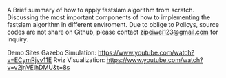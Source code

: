 A Brief summary of how to apply fastslam algorithm from scratch. Discussing the most important components of how to implementing the fastslam algorithm in different enviroment. 
Due to oblige to Policys, source codes are not share on Github, please contact zipeiwei123@gmail.com for inquiry.

Demo Sites  Gazebo Simulation:  https://www.youtube.com/watch?v=ECymRjvv11E
            Rviz Visualization: https://www.youtube.com/watch?v=v2jnVEjhDMU&t=8s
